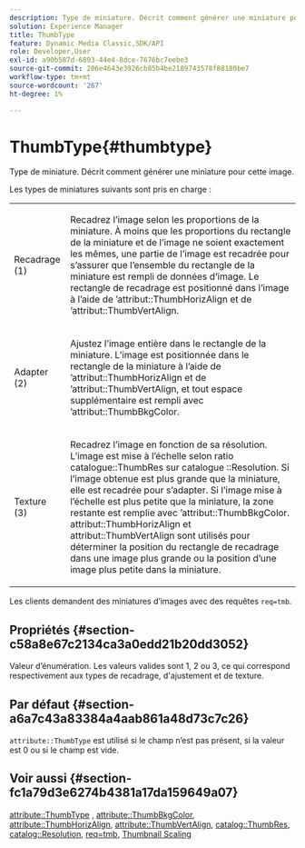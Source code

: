 ```yaml
---
description: Type de miniature. Décrit comment générer une miniature pour cette image.
solution: Experience Manager
title: ThumbType
feature: Dynamic Media Classic,SDK/API
role: Developer,User
exl-id: a90b587d-6893-44e4-8dce-7676bc7eebe3
source-git-commit: 206e4643e3926cb85b4be2189743578f88180be7
workflow-type: tm+mt
source-wordcount: '267'
ht-degree: 1%

---
```


# ThumbType{#thumbtype}

Type de miniature. Décrit comment générer une miniature pour cette image.

Les types de miniatures suivants sont pris en charge :

<table id="simpletable_874E4190A1DC4FB0AE1B2E3734746527"> 
 <tr class="strow"> 
  <td class="stentry"> <p>Recadrage (1) </p></td> 
  <td class="stentry"> <p>Recadrez l’image selon les proportions de la miniature. À moins que les proportions du rectangle de la miniature et de l’image ne soient exactement les mêmes, une partie de l’image est recadrée pour s’assurer que l’ensemble du rectangle de la miniature est rempli de données d’image. Le rectangle de recadrage est positionné dans l’image à l’aide de <span class="codeph">’attribut::ThumbHorizAlign</span> et de <span class="codeph">’attribut::ThumbVertAlign</span>. </p></td> 
 </tr> 
 <tr class="strow"> 
  <td class="stentry"> <p>Adapter (2) </p></td> 
  <td class="stentry"> <p>Ajustez l’image entière dans le rectangle de la miniature. L’image est positionnée dans le rectangle de la miniature à l’aide de <span class="codeph">’attribut::ThumbHorizAlign</span> et de <span class="codeph">’attribut::ThumbVertAlign</span>, et tout espace supplémentaire est rempli avec <span class="codeph">’attribut::ThumbBkgColor</span>. </p></td> 
 </tr> 
 <tr class="strow"> 
  <td class="stentry"> <p>Texture (3) </p></td> 
  <td class="stentry"> <p>Recadrez l’image en fonction de sa résolution. L’image est mise à l’échelle selon <span class="codeph"> ratio catalogue::ThumbRes</span> sur catalogue <span class="codeph">::Resolution</span>. Si l’image obtenue est plus grande que la miniature, elle est recadrée pour s’adapter. Si l’image mise à l’échelle est plus petite que la miniature, la zone restante est remplie avec <span class="codeph">’attribut::ThumbBkgColor</span>. <span class="codeph"> attribut::ThumbHorizAlign</span> et <span class="codeph"> attribut::ThumbVertAlign</span> sont utilisés pour déterminer la position du rectangle de recadrage dans une image plus grande ou la position d’une image plus petite dans la miniature. </p></td> 
 </tr> 
</table>

Les clients demandent des miniatures d’images avec des requêtes `req=tmb`.

## Propriétés {#section-c58a8e67c2134ca3a0edd21b20dd3052}

Valeur d’énumération. Les valeurs valides sont 1, 2 ou 3, ce qui correspond respectivement aux types de recadrage, d&#39;ajustement et de texture.

## Par défaut {#section-a6a7c43a83384a4aab861a48d73c7c26}

`attribute::ThumbType` est utilisé si le champ n’est pas présent, si la valeur est 0 ou si le champ est vide.

## Voir aussi {#section-fc1a79d3e6274b4381a17da159649a07}

[attribute::ThumbType](../../../../../../is-api/image-catalog/image-serving-api-ref/c-image-catalog-reference/c-attributes-reference/r-thumbtype.md#reference-329e9dbf3e5f49548d1eb61915b538f5) , [attribute::ThumbBkgColor](../../../../../../is-api/image-catalog/image-serving-api-ref/c-image-catalog-reference/c-attributes-reference/r-thumbbkgcolor.md#reference-8e38088e79a54446a9106d0b93c9b31e), [attribute::ThumbHorizAlign](../../../../../../is-api/image-catalog/image-serving-api-ref/c-image-catalog-reference/c-attributes-reference/r-thumbhorizalign.md#reference-0ae8b88669df4769a9053b22aca33691), [attribute::ThumbVertAlign](../../../../../../is-api/image-catalog/image-serving-api-ref/c-image-catalog-reference/c-attributes-reference/r-thumbvertalign.md#reference-d47c6b34588c4855b04ad134e472f04f), [catalog::ThumbRes](../../../../../../is-api/image-catalog/image-serving-api-ref/c-image-catalog-reference/c-image-svg-data-reference/c-image-data-reference/r-thumbres-cat.md#reference-eedb9991397347c3bed5bd0a785c4c69), [catalog::Resolution](../../../../../../is-api/image-catalog/image-serving-api-ref/c-image-catalog-reference/c-image-svg-data-reference/c-image-data-reference/r-resolution-cat.md#reference-de489f5f36b64bd0831749546f8728e1), [req=tmb](../../../../../../is-api/http-ref/image-serving-api-ref/c-http-protocol-reference/c-command-reference/r-req/r-req.md#reference-907cdb4a97034db7ad94695f25552e76), [Thumbnail Scaling](../../../../../../is-api/http-ref/image-serving-api-ref/c-http-protocol-reference/c-notes-on-server-behavior/r-thumbnail-scaling.md#reference-0f71817f721d4913b34816758d69b07f)

